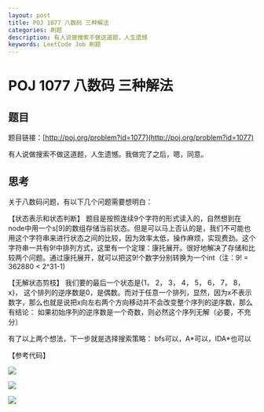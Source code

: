 ```yaml
---
layout: post
title: POJ 1077 八数码 三种解法
categories: 刷题 
description: 有人说做搜索不做这道题，人生遗憾
keywords: LeetCode Job 刷题
---
```


# POJ 1077 八数码 三种解法

## 题目

题目链接：[http://poj.org/problem?id=1077](http://poj.org/problem?id=1077)

有人说做搜索不做这道题，人生遗憾。我做完了之后，嗯，同意。

## 思考

关于八数码问题，有以下几个问题需要想明白：

【状态表示和状态判断】
题目是按照连续9个字符的形式读入的，自然想到在node中用一个s[9]的数组存储当前状态。但是可以马上否认的是，我们不可能也用这个字符串来进行状态之间的比较，因为效率太低，操作麻烦，实现费劲。这个字符串一共有9!中排列方式，这里有一个定理：康托展开。很好地解决了存储和比较两个问题。通过康托展开，就可以把这9!个数字分别转换为一个int（注：9! = 362880 < 2^31-1)

【无解状态剪枝】
我们要的最后一个状态是{1， 2， 3， 4， 5， 6， 7， 8， x}， 这个排列的逆序数是0，是偶数。而对于任意一个排列，显然，因为x不表示数字，那么也就是说把x向左右两个方向移动并不会改变整个序列的逆序数，那么有结论：
如果初始序列的逆序数是一个奇数，则必然这个序列无解（必要，不充分）

有了以上两个想法，下一步就是选择搜索策略：
bfs可以，A\*可以，IDA\*也可以

【参考代码】

![](https://res.cloudinary.com/lvxiaoxin96/image/upload/v1550851459/carbon.png)

![](https://res.cloudinary.com/lvxiaoxin96/image/upload/v1550851575/carbon_1.png)

![](https://res.cloudinary.com/lvxiaoxin96/image/upload/v1550851623/carbon_2.png)
